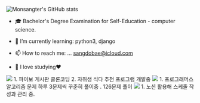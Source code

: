 ![Monsangter's GitHub stats](https://github-readme-stats.vercel.app/api?username=Monsangter&show_icons=true&theme=radical)

- 🎓 Bachelor's Degree Examination for Self-Education - computer science.

- 🌱 I’m currently learning:
  python3, django
  
- 📫 How to reach me: ...
  sangdobae@icloud.com
  
- 🥰 I love studying❤︎

<div>
<img src="https://img.shields.io/badge/django-FFFFFF?style=for-the-badge&logo=#092E20&logoColor=000000"/>
  1. 파이보 게시판 클론코딩
  2. 자취생 식다 추천 프로그램 개발중
<img src="https://img.shields.io/badge/python-FFFFFF?style=for-the-badge&logo=#3776AB&logoColor=000000"/>
  1. 프로그래머스 알고리즘 문제 하루 3문제씩 꾸준히  풀이중 . 126문제 풀이
<img src="https://img.shields.io/badge/notion-FFFFFF?style=for-the-badge&logo=#000000&logoColor=000000"/>
  1. 노션 활용해 스케줄 작성과 관리 중.
</div>
<!--
**Monsangter/Monsangter** is a ✨ _special_ ✨ repository because its `README.md` (this file) appears on your GitHub profile.

Here are some ideas to get you started:

- 🔭 I’m currently working on ...
  python3, django

- 🌱 I’m currently learning ...
  python algorithm

- 👯 I’m looking to collaborate on ...

- 🤔 I’m looking for help with ...

- 💬 Ask me about ...

- 📫 How to reach me: ...
  sangdobae@icloud.com

- 😄 Pronouns: ...

- ⚡ Fun fact: ...

-->

